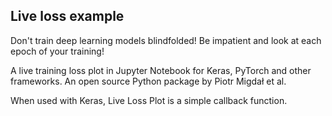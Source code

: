 ## Live loss example
Don't train deep learning models blindfolded! Be impatient and look at each epoch of your training!

A live training loss plot in Jupyter Notebook for Keras, PyTorch and other frameworks. An open source Python package by Piotr Migdał et al.

When used with Keras, Live Loss Plot is a simple callback function.